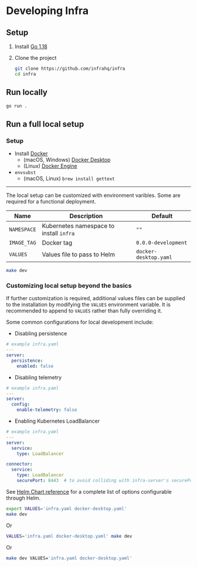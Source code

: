 # Developing Infra

## Setup

1. Install [Go 1.18](https://go.dev/dl/#go1.18)
1. Clone the project

    ```bash
    git clone https://github.com/infrahq/infra
    cd infra
    ```

## Run locally

```bash
go run .
```

## Run a full local setup

### Setup

* Install [Docker](https://docker.com/)
  * (macOS, Windows) [Docker Desktop](https://www.docker.com/products/docker-desktop)
  * (Linux) [Docker Engine](https://docs.docker.com/engine/install)
* `envsubst`
  * (macOS, Linux) `brew install gettext`

---

The local setup can be customized with environment varibles. Some are required for a functional deployment.

| Name             | Description                                                   | Default               |
|------------------|---------------------------------------------------------------|-----------------------|
| `NAMESPACE`      | Kubernetes namespace to install `infra`                       | `""`                  |
| `IMAGE_TAG`      | Docker tag                                                    | `0.0.0-development`   |
| `VALUES`         | Values file to pass to Helm                                   | `docker-desktop.yaml` |

```bash
make dev
```

### Customizing local setup beyond the basics

If further customization is required, additional values files can be supplied to the installation by modifying the `VALUES` environment variable. It is recommended to append to `VALUES` rather than fully overriding it.

Some common configurations for local development include:

* Disabling persistence

```yaml
# example infra.yaml
---
server:
  persistence:
    enabled: false
```

* Disabling telemetry

```yaml
# example infra.yaml
---
server:
  config:
    enable-telemetry: false
```

* Enabling Kubernetes LoadBalancer

```yaml
# example infra.yaml
---
server:
  service:
    type: LoadBalancer

connector:
  service:
    type: LoadBalancer
    securePort: 8443  # to avoid colliding with infra-server's securePort (443)
```

See [Helm Chart reference](./reference/helm-chart.md) for a complete list of options configurable through Helm.

```bash
export VALUES='infra.yaml docker-desktop.yaml'
make dev
```

Or

```bash
VALUES='infra.yaml docker-desktop.yaml' make dev
```

Or

```bash
make dev VALUES='infra.yaml docker-desktop.yaml'
```
